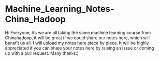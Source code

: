 # Machine_Learning_Notes-China_Hadoop

Hi Everyone,
As we are all taking the same machine learning course from Chinahadoop, it will be great if we could share our notes here, which will benefit us all. 
I will upload my notes here piece by piece. It will be highly appreciated if you can share your notes here by raising an issue or coming up with a pull request.
Many thanks:)
